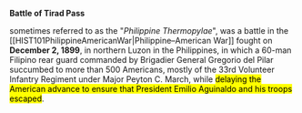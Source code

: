 **Battle of Tirad Pass**

sometimes referred to as the "*Philippine Thermopylae*", was a battle in the [[HIST101PhilippineAmericanWar|Philippine–American War]] fought on **December 2, 1899**, in northern Luzon in the Philippines, in which a 60-man Filipino rear guard commanded by Brigadier General Gregorio del Pilar succumbed to more than 500 Americans, mostly of the 33rd Volunteer Infantry Regiment under Major Peyton C. March, while <mark class="hltr-lightblue">delaying the American advance to ensure that President Emilio Aguinaldo and his troops escaped</mark>.